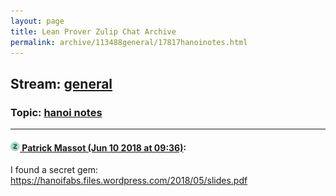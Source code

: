 ```yaml
---
layout: page
title: Lean Prover Zulip Chat Archive 
permalink: archive/113488general/17817hanoinotes.html
---
```


## Stream: [general](index.html)
### Topic: [hanoi notes](17817hanoinotes.html)

---

#### [![Click to go to Zulip](../../assets/img/zulip2.png) Patrick Massot (Jun 10 2018 at 09:36)](https://leanprover.zulipchat.com/#narrow/stream/113488-general/topic/hanoi%20notes/near/127848724):
I found a secret gem: https://hanoifabs.files.wordpress.com/2018/05/slides.pdf

